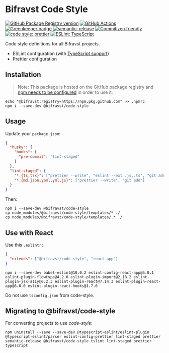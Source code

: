 # Bifravst Code Style

[![GitHub Package Registry version](https://img.shields.io/github/release/bifravst/code-style.svg?label=GPR&logo=github)](https://github.com/bifravst/code-style/packages/26699)
[![GitHub Actions](https://github.com/bifravst/code-style/workflows/Semantic%20Release/badge.svg)](https://github.com/bifravst/code-style/actions)
[![Greenkeeper badge](https://badges.greenkeeper.io/bifravst/code-style.svg)](https://greenkeeper.io/)
[![semantic-release](https://img.shields.io/badge/%20%20%F0%9F%93%A6%F0%9F%9A%80-semantic--release-e10079.svg)](https://github.com/semantic-release/semantic-release)
[![Commitizen friendly](https://img.shields.io/badge/commitizen-friendly-brightgreen.svg)](http://commitizen.github.io/cz-cli/)
[![code style: prettier](https://img.shields.io/badge/code_style-prettier-ff69b4.svg)](https://github.com/prettier/prettier/)
[![ESLint: TypeScript](https://img.shields.io/badge/ESLint-TypeScript-blue.svg)](https://github.com/typescript-eslint/typescript-eslint)

Code style definitions for all Bifravst projects.

- ESLint configuration (with
  [TypeScript support](https://github.com/typescript-eslint/typescript-eslint))
- Prettier configuration

## Installation

> Note: This package is hosted on the GitHub package registry and
> [npm needs to be configured](https://help.github.com/en/articles/configuring-npm-for-use-with-github-package-registry#installing-a-package)
> in order to use it.

    echo "@bifravst:registry=https://npm.pkg.github.com" >> .npmrc
    npm i --save-dev @bifravst/code-style

## Usage

Update your `package.json`:

```json
{
  "husky": {
    "hooks": {
      "pre-commit": "lint-staged"
    }
  },
  "lint-staged": {
    "*.{ts,tsx}": ["prettier --write", "eslint --ext .js,.ts", "git add"],
    "*.{md,json,yaml,yml,js}": ["prettier --write", "git add"]
  }
}
```

Then:

    npm i --save-dev @bifravst/code-style
    cp node_modules/@bifravst/code-style/templates/* ./
    cp node_modules/@bifravst/code-style/templates/.* ./

## Use with React

Use this `.eslintrc`

```json
{
  "extends": ["@bifravst/code-style", "react-app"]
}
```

    npm i --save-dev babel-eslint@10.0.2 eslint-config-react-app@5.0.1 eslint-plugin-flowtype@4.2.0 eslint-plugin-import@2.18.2 eslint-plugin-jsx-a11y@6.2.3 eslint-plugin-react@7.14.3 eslint-plugin-react-app@6.0.0 eslint-plugin-react-hooks@1.7.0

Do not use `tsconfig.json` from code-style.

## Migrating to @bifravst/code-style

For converting projects to use _code-style_:

    npm uninstall --save --save-dev @typescript-eslint/eslint-plugin @typescript-eslint/parser eslint-config-prettier lint-staged prettier semantic-release @bifravst/code-style tslint lint-staged prettier typescript
